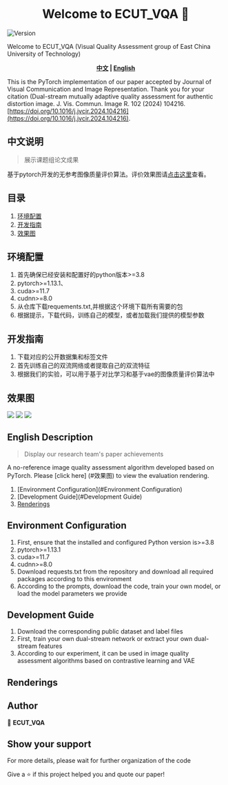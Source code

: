 <h1 align="center">Welcome to ECUT_VQA 👋</h1>
<p>
  <img alt="Version" src="https://img.shields.io/badge/version-1.0-blue.svg?cacheSeconds=2592000" />
</p>

Welcome to ECUT_VQA (Visual Quality Assessment group of East China University of Technology)

<div align="center">
    <b><a href="#中文说明">中文</a> | <a href="#english-description">English</a></b>
</div>

This is the PyTorch implementation of our paper accepted by Journal of Visual Communication and Image Representation. Thank you for your citation (Dual-stream mutually adaptive quality assessment for authentic 
distortion image. J. Vis. Commun. Image R. 102 (2024) 104216. [https://doi.org/10.1016/j.jvcir.2024.104216](https://doi.org/10.1016/j.jvcir.2024.104216).

<!-- 中文内容 -->
## <a name="中文说明"></a>中文说明
> 展示课题组论文成果

基于pytorch开发的无参考图像质量评价算法。评价效果图请[点击这里](#效果图)查看。  


## 目录

1. [环境配置](#环境配置)
2. [开发指南](#开发指南)
3. [效果图](#效果图)

## 环境配置

1. 首先确保已经安装和配置好的python版本>=3.8
2. pytorch>=1.13.1、
3. cuda>=11.7
4. cudnn>=8.0 
5. 从仓库下载requements.txt,并根据这个环境下载所有需要的包
6. 根据提示，下载代码，训练自己的模型，或者加载我们提供的模型参数


## 开发指南
1. 下载对应的公开数据集和标签文件
2. 首先训练自己的双流网络或者提取自己的双流特征
3. 根据我们的实验，可以用于基于对比学习和基于vae的图像质量评价算法中


## 效果图
![](./image/论文.png)
![](./image/添加.png)
![](./image/管理.png)

<!-- 英文内容 -->
## <a name="english-description"></a>English Description
>Display our research team's paper achievements

  A no-reference  image quality assessment algorithm developed based on PyTorch. Please [click here] (#效果图) to view the evaluation rendering.
1. [Environment Configuration](#Environment Configuration)
2. [Development Guide](#Development Guide)
3. [Renderings](#Renderings)

## Environment Configuration
1. First, ensure that the installed and configured Python version is>=3.8
2. pytorch>=1.13.1
3. cuda>=11.7
4. cudnn>=8.0
5. Download requests.txt from the repository and download all required packages according to this environment
6. According to the prompts, download the code, train your own model, or load the model parameters we provide

## Development Guide
1. Download the corresponding public dataset and label files
2. First, train your own dual-stream network or extract your own dual-stream features
3. According to our experiment, it can be used in image quality assessment algorithms based on contrastive learning and VAE

## Renderings

## Author

👤 **ECUT_VQA**

## Show your support
For more details, please wait for further organization of the code

Give a ⭐️ if this project helped you and quote our paper!

